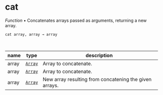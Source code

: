 # cat

_Function_ &bull; Concatenates arrays passed as arguments, returning a new array.

<pre><code>cat array, array &rarr; array</code></pre>
<br>

| name | type | description |
|------|------|-------------|
|array|[`Array`][array]|Array to concatenate.|
|array|[`Array`][array]|Array to concatenate.|
|array|[`Array`][array]|New array resulting from concatening the given arrays.|



[array]: https://developer.mozilla.org/en-US/docs/Web/JavaScript/Reference/Global_Objects/Array